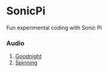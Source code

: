 # SonicPi
Fun experimental coding with Sonic Pi

### Audio
1. [Goodnight](https://soundcloud.com/baldevia/goodnight)
2. [Spinning](https://soundcloud.com/baldevia/spinning)
